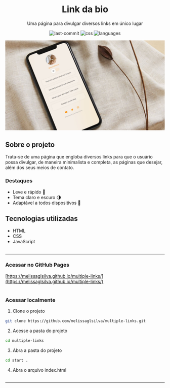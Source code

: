 <h1 style="text-align:center;">Link da bio</h1>
<p style="text-align:center;">Uma página para divulgar diversos links em único lugar</p>


<div style="text-align:center;">

![last-commit](https://img.shields.io/github/last-commit/melissaglsilva/multiple-links?color=fd9916
)
![css](https://img.shields.io/github/languages/top/melissaglsilva/multiple-links?color=fd9916
)
![languages](https://img.shields.io/github/languages/count/melissaglsilva/multiple-links?color=fd9916
)
</div>


![alt-text](./src/images/multiple-links-project.jpg)

## Sobre o projeto
Trata-se de uma página que engloba diversos links para que o usuário possa divulgar, de maneira minimalista e completa, as páginas que desejar, além dos seus meios de contato.

### Destaques
- Leve e rápido 🚀
- Tema claro e escuro 🌗
- Adaptável a todos dispositivos 📲

## Tecnologias utilizadas
- HTML
- CSS
- JavaScript
<br><br>
---
### Acessar no GitHub Pages
[https://melissaglsilva.github.io/multiple-links/](https://melissaglsilva.github.io/multiple-links/)
<br><br>

### Acessar localmente
1. Clone o projeto
```bash
git clone https://github.com/melissaglsilva/multiple-links.git
```

2. Acesse a pasta do projeto
```bash
cd multiple-links
```

3. Abra a pasta do projeto
```bash
cd start .
```

4. Abra o arquivo index.html 
<br><br>
---